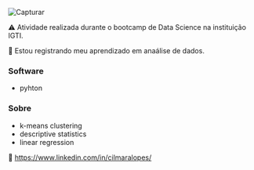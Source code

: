 

![Capturar](https://user-images.githubusercontent.com/75622960/160289861-e347f106-f8b9-4fcf-987d-8fbf776c1f1d.PNG)

⚠️ Atividade realizada durante o bootcamp de Data Science na instituição IGTI. 


💾 Estou registrando meu aprendizado em anaálise de dados.  

### Software
+ pyhton 

### Sobre
+ k-means clustering
+ descriptive statistics
+ linear regression 

🖖 https://www.linkedin.com/in/cilmaralopes/ 
